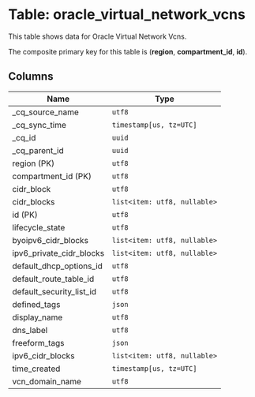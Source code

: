 # Table: oracle_virtual_network_vcns

This table shows data for Oracle Virtual Network Vcns.

The composite primary key for this table is (**region**, **compartment_id**, **id**).

## Columns

| Name          | Type          |
| ------------- | ------------- |
|_cq_source_name|`utf8`|
|_cq_sync_time|`timestamp[us, tz=UTC]`|
|_cq_id|`uuid`|
|_cq_parent_id|`uuid`|
|region (PK)|`utf8`|
|compartment_id (PK)|`utf8`|
|cidr_block|`utf8`|
|cidr_blocks|`list<item: utf8, nullable>`|
|id (PK)|`utf8`|
|lifecycle_state|`utf8`|
|byoipv6_cidr_blocks|`list<item: utf8, nullable>`|
|ipv6_private_cidr_blocks|`list<item: utf8, nullable>`|
|default_dhcp_options_id|`utf8`|
|default_route_table_id|`utf8`|
|default_security_list_id|`utf8`|
|defined_tags|`json`|
|display_name|`utf8`|
|dns_label|`utf8`|
|freeform_tags|`json`|
|ipv6_cidr_blocks|`list<item: utf8, nullable>`|
|time_created|`timestamp[us, tz=UTC]`|
|vcn_domain_name|`utf8`|